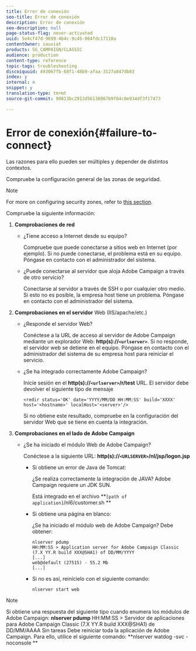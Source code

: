 ```yaml
---
title: Error de conexión
seo-title: Error de conexión
description: Error de conexión
seo-description: null
page-status-flag: never-activated
uuid: 5e4cf47d-9699-4b4c-9c45-064fdc17110a
contentOwner: sauviat
products: SG_CAMPAIGN/CLASSIC
audience: production
content-type: reference
topic-tags: troubleshooting
discoiquuid: 493067fb-68f1-48b9-afaa-3127a847db83
index: y
internal: n
snippet: y
translation-type: tm+mt
source-git-commit: 90813bc2913d56136067b9f64c0e934df3f17473

---
```



# Error de conexión{#failure-to-connect}

Las razones para ello pueden ser múltiples y depender de distintos contextos.

Compruebe la configuración general de las zonas de seguridad.

>[!NOTE]
>
>For more on configuring security zones, refer to [this section](../../installation/using/configuring-campaign-server.md#defining-security-zones).

Compruebe la siguiente información:

1. **Comprobaciones de red**

   * ¿Tiene acceso a Internet desde su equipo?

      Compruebe que puede conectarse a sitios web en Internet (por ejemplo). Si no puede conectarse, el problema está en su equipo. Póngase en contacto con el administrador del sistema.

   * ¿Puede conectarse al servidor que aloja Adobe Campaign a través de otro servicio?

      Conectarse al servidor a través de SSH o por cualquier otro medio. Si esto no es posible, la empresa host tiene un problema. Póngase en contacto con el administrador del sistema.

1. **Comprobaciones en el servidor** Web (IIS/apache/etc.)

   * ¿Responde el servidor Web?

      Conéctese a la URL de acceso al servidor de Adobe Campaign mediante un explorador Web: **http(s)://`<urlserver>`**. Si no responde, el servidor web se detiene en el equipo. Póngase en contacto con el administrador del sistema de su empresa host para reiniciar el servicio.

   * ¿Se ha integrado correctamente Adobe Campaign?

      Inicie sesión en el **http(s)://`<urlserver>`/r/test** URL. El servidor debe devolver el siguiente tipo de mensaje

      ```
      <redir status='OK' date='YYYY/MM/DD HH:MM:SS' build='XXXX' host='<hostname>' localHost='<server>'/>
      ```

      Si no obtiene este resultado, compruebe en la configuración del servidor Web que se tiene en cuenta la integración.

1. **Comprobaciones en el lado de Adobe Campaign**

   * ¿Se ha iniciado el módulo Web de Adobe Campaign?

      Conéctese a la siguiente URL: **http(s)://`<URLSERVER>`/nl/jsp/logon.jsp**

      * Si obtiene un error de Java de Tomcat:

         ¿Se realiza correctamente la integración de JAVA? Adobe Campaign requiere un JDK SUN.

         Está integrado en el archivo **`[path of application]`/nl6/customer.sh **

      * Si obtiene una página en blanco:

         ¿Se ha iniciado el módulo web de Adobe Campaign? Debe obtener:

         ```
         nlserver pdump
         HH:MM:SS > Application server for Adobe Campaign Classic (7.X YY.R build XXX@SHA1) of DD/MM/YYYY
         [...]
         web@default (27515) - 55.2 Mb
         [...]
         ```

      * Si no es así, reinícielo con el siguiente comando:

         ```
         nlserver start web
         ```
>[!NOTE]
>
>Si obtiene una respuesta del siguiente tipo cuando enumera los módulos de Adobe Campaign: **nlserver pdump**
>HH:MM:SS > Servidor de aplicaciones para Adobe Campaign Classic (7.X YY.R build XXX@SHA1) de DD/MM/AAAA Sin tareas Debe reiniciar toda la aplicación de Adobe Campaign. Para ello, utilice el siguiente comando: **nlserver watdog -svc -noconsole **
